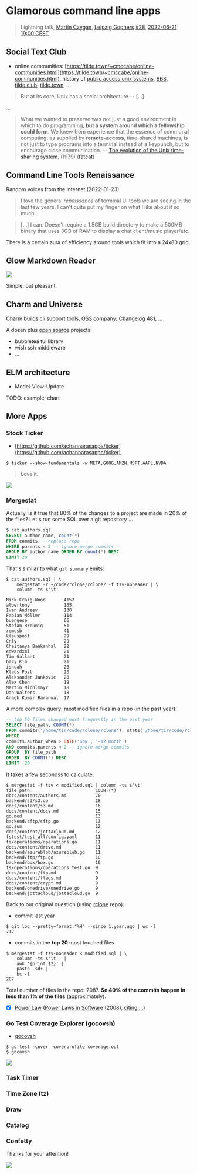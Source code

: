 # Glamorous command line apps

> Lightning talk, [Martin Czygan](https://github.com/miku), [Leipzig Gophers](https://golangleipzig.space/)
> [#28](https://golangleipzig.space/posts/meetup-28-invititation/), [2022-06-21 19:00 CEST](https://www.meetup.com/leipzig-golang/events/282941935/)

## Social Text Club

* online communities:
  [https://tilde.town/~cmccabe/online-communities.html](https://tilde.town/~cmccabe/online-communities.html),
history of [public access unix systems](https://github.com/cwmccabe/pubnixhist), [BBS](https://twitter.com/textfiles/status/1279847591312863234),
[tilde.club](https://tilde.club/), [tilde.town](https://tilde.town), ...

> But at its core, Unix has a social architecture -- [...]

...

> What we wanted to preserve was not just a good environment in which to do
> programming, **but a system around which a fellowship could form**. We knew from
> experience that the essence of communal computing, as supplied by
> **remote-access**, time-shared machines, is not just to type programs into a
> terminal instead of a keypunch, but to encourage close communication. -- [The evolution of the Unix time-sharing system](https://www.bell-labs.com/usr/dmr/www/hist.pdf), (1979) ([fatcat](https://fatcat.wiki/release/f65te4x3xng3viouvfuwga5hgi))

## Command Line Tools Renaissance

Random voices from the internet (2022-01-23)

> I love the general *renaissance* of terminal UI tools we are seeing in the last
> few years. I can't quite put my finger on what I like about it so much.

> [...] I can. Doesn't require a 1.5GB build directory to make a 500MB binary that
> uses 3GB of RAM to display a chat client/music player/etc.

There is a certain aura of efficiency around tools which fit into a 24x80 grid.

## Glow Markdown Reader

![](static/glow.png)

Simple, but pleasant.

## Charm and Universe

Charm builds cli support tools, [OSS
company](https://www.crunchbase.com/organization/charm-1814); [Changelog
481](https://changelog.com/podcast/481), ...

A dozen plus [open source](https://github.com/charmbracelet/) projects:

* bubbletea tui library
* wish ssh middleware
* ...

## ELM architecture

* Model-View-Update

TODO: example; chart

## More Apps

### Stock Ticker

* [https://github.com/achannarasappa/ticker](https://github.com/achannarasappa/ticker)

```
$ ticker --show-fundamentals -w META,GOOG,AMZN,MSFT,AAPL,NVDA
```

> Love it.

![](static/ticker.png)

### Mergestat

Actually, is it true that 80% of the changes to a project are made in 20% of
the files? Let's run some SQL over a git repository ...


```sql
$ cat authors.sql
SELECT author_name, count(*)
FROM commits -- replace repo
WHERE parents < 2 -- ignore merge commits
GROUP BY author_name ORDER BY count(*) DESC
LIMIT 20
```

That's similar to what `git summary` emits:

```shell
$ cat authors.sql | \
    mergestat -r ~/code/rclone/rclone/ -f tsv-noheader | \
    column -ts $'\t'

Nick Craig-Wood       4152
albertony             165
Ivan Andreev          130
Fabian Möller         114
buengese              66
Stefan Breunig        51
remusb                41
klauspost             29
Cnly                  29
Chaitanya Bankanhal   22
edwardxml             21
Tim Gallant           21
Gary Kim              21
ishuah                20
Klaus Post            20
Aleksandar Jankovic   20
Alex Chen             19
Martin Michlmayr      18
Dan Walters           18
Anagh Kumar Baranwal  17
```

A more complex query; most modified files in a repo (in the past year):

```sql
-- top 50 files changed most frequently in the past year
SELECT file_path, COUNT(*)
FROM commits('/home/tir/code/rclone/rclone'), stats('/home/tir/code/rclone/rclone', commits.hash)
WHERE
commits.author_when > DATE('now', '-12 month')
AND commits.parents < 2 -- ignore merge commits
GROUP  BY file_path
ORDER  BY COUNT(*) DESC
LIMIT  20
```

It takes a few secondss to calculate.

```
$ mergestat -f tsv < modified.sql | column -ts $'\t'
file_path                         COUNT(*)
docs/content/authors.md           70
backend/s3/s3.go                  18
docs/content/s3.md                16
docs/content/docs.md              15
go.mod                            13
backend/sftp/sftp.go              13
go.sum                            12
docs/content/jottacloud.md        12
fstest/test_all/config.yaml       11
fs/operations/operations.go       11
docs/content/drive.md             11
backend/azureblob/azureblob.go    11
backend/ftp/ftp.go                10
backend/box/box.go                10
fs/operations/operations_test.go  9
docs/content/ftp.md               9
docs/content/flags.md             9
docs/content/crypt.md             9
backend/onedrive/onedrive.go      9
backend/jottacloud/jottacloud.go  9
```

Back to our original question (using [rclone](https://github.com/rclone/rclone/) repo):

* commit last year

```
$ git log --pretty=format:"%H" --since 1.year.ago | wc -l
712
```

* commits in the **top 20** most touched files

```
$ mergestat -f tsv-noheader < modified.sql | \
    column -ts $'\t'  |
    awk '{print $2}' |
    paste -sd+ |
    bc -l
287
```

Total number of files in the repo: 2087. **So 40% of the commits happen in less
than 1% of the files** (approximately).

* [x] [Power Law](https://en.wikipedia.org/wiki/Power_law) ([Power Laws in Software](https://www.spinellis.gr/pubs/jrnl/2008-TOSEM-PowerLaws/html/LSV08.pdf) (2008), [citing ...](https://fatcat.wiki/release/nphgdtcrbjguvgd2qoq7tmeoiy/refs-in))

### Go Test Coverage Explorer (gocovsh)

* [gocovsh](https://github.com/orlangure/gocovsh)

```
$ go test -cover -coverprofile coverage.out
$ gocovsh
```

![](static/cov1.png)

### Task Timer

### Time Zone (tz)

### Draw

### Catalog

### Confetty

Thanks for your attention!

![](static/503249.gif)

